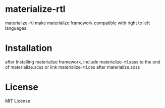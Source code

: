 # materialize-rtl
materialize-rtl make materialize framework compatible with right to left languages.

# Installation
after Installing materialize framework, include materialize-rtl.sass to the end of materialize.scss or link materialize-rtl.css after materialize.scss

# License
MIT License
